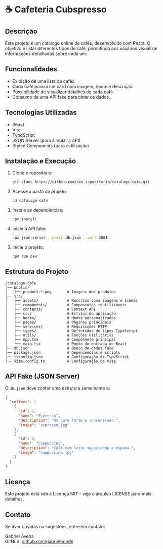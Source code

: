 # ☕ Cafeteria Cubspresso

## Descrição
Este projeto é um catálogo online de cafés, desenvolvido com React. O objetivo é listar diferentes tipos de café, permitindo aos usuários visualizar informações detalhadas sobre cada um.

## Funcionalidades
- Exibição de uma lista de cafés.
- Cada café possui um card com imagem, nome e descrição.
- Possibilidade de visualizar detalhes de cada café.
- Consumo de uma API fake para obter os dados.

## Tecnologias Utilizadas
- React
- Vite
- TypeScript
- JSON Server (para simular a API)
- Styled Components (para estilização)

## Instalação e Execução
1. Clone o repositório:
   ```sh
   git clone https://github.com/seu-repositorio/catalogo-cafe.git
   ```
2. Acesse a pasta do projeto:
   ```sh
   cd catalogo-cafe
   ```
3. Instale as dependências:
   ```sh
   npm install
   ```
4. Inicie a API fake:
   ```sh
   npx json-server --watch db.json --port 3001
   ```
5. Inicie o projeto:
   ```sh
   npm run dev
   ```

## Estrutura do Projeto
```
/catalogo-cafe
│── public/
│   ├── product-*.png       # Imagens dos produtos
│── src/
│   ├── assets/             # Recursos como imagens e ícones
│   ├── components/         # Componentes reutilizáveis
│   ├── contexts/           # Context API
│   ├── css/                # Estilos da aplicação
│   ├── hooks/              # Hooks personalizados
│   ├── pages/              # Páginas principais
│   ├── services/           # Requisições HTTP
│   ├── types/              # Definições de tipos TypeScript
│   ├── utils/              # Funções utilitárias
│   ├── App.tsx             # Componente principal
│   └── main.tsx            # Ponto de entrada do React
│── db.json                 # Banco de dados fake
│── package.json            # Dependências e scripts
│── tsconfig.json           # Configuração do TypeScript
│── vite.config.ts          # Configuração do Vite
```

## API Fake (JSON Server)
O `db.json` deve conter uma estrutura semelhante a:
```json
{
  "coffees": [
    {
      "id": 1,
      "name": "Espresso",
      "description": "Um café forte e concentrado.",
      "image": "espresso.jpg"
    },
    {
      "id": 2,
      "name": "Cappuccino",
      "description": "Café com leite vaporizado e espuma.",
      "image": "cappuccino.jpg"
    }
  ]
}
```

## Licença
Este projeto está sob a Licença MIT - veja o arquivo LICENSE para mais detalhes.

## Contato
Se tiver dúvidas ou sugestões, entre em contato:

Gabriel Avena  
GitHub: [github.com/gabrielponde](https://github.com/gabrielponde)


